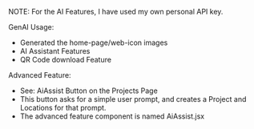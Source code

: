 NOTE: For the AI Features, I have used my own personal API key. 

GenAI Usage:
- Generated the home-page/web-icon images
- AI Assistant Features
- QR Code download Feature

Advanced Feature:
- See: AiAssist Button on the Projects Page
- This button asks for a simple user prompt, and creates a Project and Locations for that prompt.
- The advanced feature component is named AiAssist.jsx


